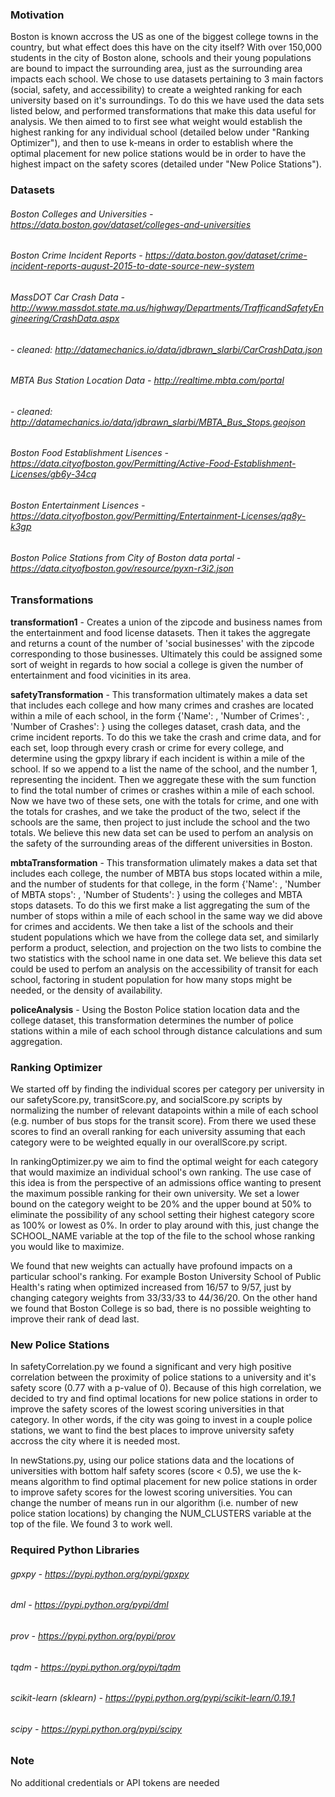 ### Motivation
Boston is known accross the US as one of the biggest college towns in the country, but what effect does this have on the city itself? 
With over 150,000 students in the city of Boston alone, schools and their young populations are bound to impact the 
surrounding area, just as the surrounding area impacts each school. We chose to use datasets pertaining to 3 main factors (social, safety, and accessibility) to create a weighted ranking for each university based on it's surroundings. To do this we have used the data sets listed below, and performed transformations that make this data useful for analysis. We then aimed to to first see what weight would establish the highest ranking for any individual school (detailed below under "Ranking Optimizer"), and then to use k-means in order to establish where the optimal placement for new police stations would be in order to have the highest impact on the safety scores (detailed under "New Police Stations").


### Datasets
###### Boston Colleges and Universities - https://data.boston.gov/dataset/colleges-and-universities

###### Boston Crime Incident Reports - https://data.boston.gov/dataset/crime-incident-reports-august-2015-to-date-source-new-system

###### MassDOT Car Crash Data - http://www.massdot.state.ma.us/highway/Departments/TrafficandSafetyEngineering/CrashData.aspx
###### - cleaned: http://datamechanics.io/data/jdbrawn_slarbi/CarCrashData.json
 
###### MBTA Bus Station Location Data - http://realtime.mbta.com/portal
###### - cleaned: http://datamechanics.io/data/jdbrawn_slarbi/MBTA_Bus_Stops.geojson
 
###### Boston Food Establishment Lisences - https://data.cityofboston.gov/Permitting/Active-Food-Establishment-Licenses/gb6y-34cq

###### Boston Entertainment Lisences - https://data.cityofboston.gov/Permitting/Entertainment-Licenses/qq8y-k3gp

###### Boston Police Stations from City of Boston data portal - https://data.cityofboston.gov/resource/pyxn-r3i2.json

### Transformations
**transformation1** - Creates a union of the zipcode and business names from the entertainment and food license datasets. Then it takes the aggregate and returns a count of the number of 'social businesses' with the zipcode corresponding to those businesses. Ultimately this could be assigned some sort of weight in regards to how social a college is given the number of entertainment and food vicinities in its area.

**safetyTransformation** - This transformation ultimately makes a data set that includes each college and how many crimes and crashes are located within a mile of each school, in the form {'Name': , 'Number of Crimes': , 'Number of Crashes': } using the colleges dataset, crash data, and the crime incident reports. To do this we take the crash and crime data, and for each set, loop through every crash or crime for every college, and determine using the gpxpy library if each incident is within a mile of the school. If so we append to a list the name of the school, and the number 1, representing the incident. Then we aggregate these with the sum function to find the total number of crimes or crashes within a mile of each school. Now we have two of these sets, one with the totals for crime, and one with the totals for crashes, and we take the product of the two, select if the schools are the same, then project to just include the school and the two totals. We believe this new data set can be used to perfom an analysis on the safety of the surrounding areas of the different universities in Boston.

**mbtaTransformation** - This transformation ulimately makes a data set that includes each college, the number of MBTA bus stops located within a mile, and the number of students for that college, in the form {'Name': , 'Number of MBTA stops': , 'Number of Students': } using the colleges and MBTA stops datasets. To do this we first make a list aggregating the sum of the number of stops within a mile of each school in the same way we did above for crimes and accidents. We then take a list of the schools and their student populations which we have from the college data set, and similarly perform a product, selection, and projection on the two lists to combine the two statistics with the school name in one data set. We believe this data set could be used to perfom an analysis on the accessibility of transit for each school, factoring in student population for how many stops might be needed, or the density of availability.

**policeAnalysis** - Using the Boston Police station location data and the college dataset, this transformation determines the number of police stations within a mile of each school through distance calculations and sum aggregation.


### Ranking Optimizer
We started off by finding the individual scores per category per university in our safetyScore.py, transitScore.py, and socialScore.py scripts by normalizing the number of relevant datapoints within a mile of each school (e.g. number of bus stops for the transit score). From there we used these scores to find an overall ranking for each university assuming that each category were to be weighted equally in our overallScore.py script. 

In rankingOptimizer.py we aim to find the optimal weight for each category that would maximize an individual school's own ranking. The use case of this idea is from the perspective of an admissions office wanting to present the maximum possible ranking for their own university. We set a lower bound on the category weight to be 20% and the upper bound at 50% to eliminate the possibility of any school setting their highest category score as 100% or lowest as 0%. In order to play around with this, just change the SCHOOL_NAME variable at the top of the file to the school whose ranking you would like to maximize.

We found that new weights can actually have profound impacts on a particular school's ranking. For example Boston University School of Public Health's rating when optimized increased from 16/57 to 9/57, just by changing category weights from 33/33/33 to 44/36/20. On the other hand we found that Boston College is so bad, there is no possible weighting to improve their rank of dead last.


### New Police Stations
In safetyCorrelation.py we found a significant and very high positive correlation between the proximity of police stations to a university and it's safety score (0.77 with a p-value of 0). Because of this high correlation, we decided to try and find optimal locations for new police stations in order to improve the safety scores of the lowest scoring universities in that category. In other words, if the city was going to invest in a couple police stations, we want to find the best places to improve university safety accross the city where it is needed most.

In newStations.py, using our police stations data and the locations of universities with bottom half safety scores (score < 0.5), we use the k-means algorithm to find optimal placement for new police stations in order to improve safety scores for the lowest scoring universities. You can change the number of means run in our algorithm (i.e. number of new police station locations) by changing the NUM_CLUSTERS variable at the top of the file. We found 3 to work well.

### Required Python Libraries
###### gpxpy - https://pypi.python.org/pypi/gpxpy
###### dml -   https://pypi.python.org/pypi/dml
###### prov -  https://pypi.python.org/pypi/prov
###### tqdm - https://pypi.python.org/pypi/tqdm
###### scikit-learn (sklearn) - https://pypi.python.org/pypi/scikit-learn/0.19.1
###### scipy - https://pypi.python.org/pypi/scipy

### Note
No additional credentials or API tokens are needed
